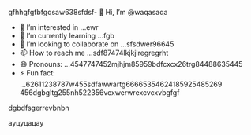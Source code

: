 gfhhgfgfbfgqsaw638sfdsf- 👋 Hi, I’m @waqasaqa
- 👀 I’m interested in ...ewr
- 🌱 I’m currently learning ...fgb
- 💞️ I’m looking to collaborate on ...sfsdwer96645
- 📫 How to reach me ...sdf87474lkjkjlregregrht
- 😄 Pronouns: ...4547747452mjhjm85959bdfcxcx26trg84488635445
- ⚡ Fun fact: ...62611238787w455sdfawwartg66665354624185925485269
456dgbgltg255nh522356vcxwerwrexcvcxvbgfgf
<!---45asdsfd2212.mltyh6+99996+xvccxv
waqasaqa/waqasaqa is a ✨ special ✨ repository because its `README.md` (this file) appears on your GitHub profile555.lj3512
You can click the Preview link to take a look at your changes.45hndssd
--->dgbdfsgerrevbnbn
ауцуцацау
